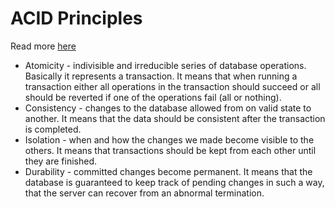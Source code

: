 # ACID Principles

Read more [here](https://en.wikipedia.org/wiki/ACID)

- Atomicity - indivisible and irreducible series of database operations. Basically it represents a transaction. It means that when running a transaction either all operations in the transaction should succeed or all should be reverted if one of the operations fail (all or nothing).
- Consistency - changes to the database allowed from on valid state to another. It means that the data should be consistent after the transaction is completed.
- Isolation - when and how the changes we made become visible to the others. It means that transactions should be kept from each other until they are finished.
- Durability - committed changes become permanent. It means that the database is guaranteed to keep track of pending changes in such a way, that the server can recover from an abnormal termination.
